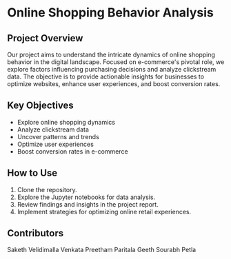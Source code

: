 # Online Shopping Behavior Analysis

## Project Overview

Our project aims to understand the intricate dynamics of online shopping behavior in the digital landscape. Focused on e-commerce's pivotal role, we explore factors influencing purchasing decisions and analyze clickstream data. The objective is to provide actionable insights for businesses to optimize websites, enhance user experiences, and boost conversion rates.

## Key Objectives

- Explore online shopping dynamics
- Analyze clickstream data
- Uncover patterns and trends
- Optimize user experiences
- Boost conversion rates in e-commerce

## How to Use

1. Clone the repository.
2. Explore the Jupyter notebooks for data analysis.
3. Review findings and insights in the project report.
4. Implement strategies for optimizing online retail experiences.

## Contributors

Saketh Velidimalla
Venkata Preetham Paritala
Geeth Sourabh Petla
